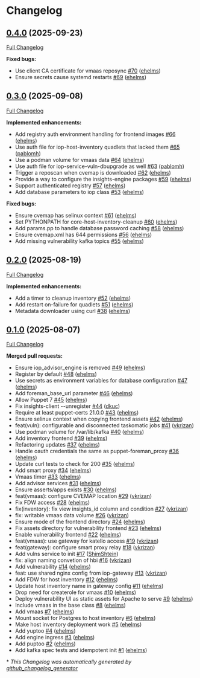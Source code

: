# Changelog

## [0.4.0](https://github.com/theforeman/puppet-iop/tree/0.4.0) (2025-09-23)

[Full Changelog](https://github.com/theforeman/puppet-iop/compare/0.3.0...0.4.0)

**Fixed bugs:**

- Use client CA certificate for vmaas reposync [\#70](https://github.com/theforeman/puppet-iop/pull/70) ([ehelms](https://github.com/ehelms))
- Ensure secrets cause systemd restarts [\#69](https://github.com/theforeman/puppet-iop/pull/69) ([ehelms](https://github.com/ehelms))

## [0.3.0](https://github.com/theforeman/puppet-iop/tree/0.3.0) (2025-09-08)

[Full Changelog](https://github.com/theforeman/puppet-iop/compare/0.2.0...0.3.0)

**Implemented enhancements:**

- Add registry auth environment handling for frontend images [\#66](https://github.com/theforeman/puppet-iop/pull/66) ([ehelms](https://github.com/ehelms))
- Use auth file for iop-host-inventory quadlets that lacked them [\#65](https://github.com/theforeman/puppet-iop/pull/65) ([pablomh](https://github.com/pablomh))
- Use a podman volume for vmaas data [\#64](https://github.com/theforeman/puppet-iop/pull/64) ([ehelms](https://github.com/ehelms))
- Use auth file for iop-service-vuln-dbupgrade as well [\#63](https://github.com/theforeman/puppet-iop/pull/63) ([pablomh](https://github.com/pablomh))
- Trigger a reposcan when cvemap is downloaded [\#62](https://github.com/theforeman/puppet-iop/pull/62) ([ehelms](https://github.com/ehelms))
- Provide a way to configure the insights-engine packages [\#59](https://github.com/theforeman/puppet-iop/pull/59) ([ehelms](https://github.com/ehelms))
- Support authenticated registry [\#57](https://github.com/theforeman/puppet-iop/pull/57) ([ehelms](https://github.com/ehelms))
- Add database parameters to iop class [\#53](https://github.com/theforeman/puppet-iop/pull/53) ([ehelms](https://github.com/ehelms))

**Fixed bugs:**

- Ensure cvemap has selinux context [\#61](https://github.com/theforeman/puppet-iop/pull/61) ([ehelms](https://github.com/ehelms))
- Set PYTHONPATH for core-host-inventory-cleanup [\#60](https://github.com/theforeman/puppet-iop/pull/60) ([ehelms](https://github.com/ehelms))
- Add params.pp to handle database password caching [\#58](https://github.com/theforeman/puppet-iop/pull/58) ([ehelms](https://github.com/ehelms))
- Ensure cvemap.xml has 644 permissions [\#56](https://github.com/theforeman/puppet-iop/pull/56) ([ehelms](https://github.com/ehelms))
- Add missing vulnerability kafka topics [\#55](https://github.com/theforeman/puppet-iop/pull/55) ([ehelms](https://github.com/ehelms))

## [0.2.0](https://github.com/theforeman/puppet-iop/tree/0.2.0) (2025-08-19)

[Full Changelog](https://github.com/theforeman/puppet-iop/compare/0.1.0...0.2.0)

**Implemented enhancements:**

- Add a timer to cleanup inventory [\#52](https://github.com/theforeman/puppet-iop/pull/52) ([ehelms](https://github.com/ehelms))
- Add restart on-failure for quadlets [\#51](https://github.com/theforeman/puppet-iop/pull/51) ([ehelms](https://github.com/ehelms))
- Metadata downloader using curl [\#38](https://github.com/theforeman/puppet-iop/pull/38) ([ehelms](https://github.com/ehelms))

## [0.1.0](https://github.com/theforeman/puppet-iop/tree/0.1.0) (2025-08-07)

[Full Changelog](https://github.com/theforeman/puppet-iop/compare/920f3ee834c5e10486e08d938648158c72e35fc3...0.1.0)

**Merged pull requests:**

- Ensure iop\_advisor\_engine is removed [\#49](https://github.com/theforeman/puppet-iop/pull/49) ([ehelms](https://github.com/ehelms))
- Register by default [\#48](https://github.com/theforeman/puppet-iop/pull/48) ([ehelms](https://github.com/ehelms))
- Use secrets as environment variables for database configuration [\#47](https://github.com/theforeman/puppet-iop/pull/47) ([ehelms](https://github.com/ehelms))
- Add foreman\_base\_url parameter [\#46](https://github.com/theforeman/puppet-iop/pull/46) ([ehelms](https://github.com/ehelms))
- Allow Puppet 7 [\#45](https://github.com/theforeman/puppet-iop/pull/45) ([ehelms](https://github.com/ehelms))
- Fix insights-client --unregister [\#44](https://github.com/theforeman/puppet-iop/pull/44) ([dkuc](https://github.com/dkuc))
- Require at least puppet-certs 21.0.0 [\#43](https://github.com/theforeman/puppet-iop/pull/43) ([ehelms](https://github.com/ehelms))
- Ensure selinux context when copying frontend assets [\#42](https://github.com/theforeman/puppet-iop/pull/42) ([ehelms](https://github.com/ehelms))
- feat\(vuln\): configurable and disconnected taskomatic jobs [\#41](https://github.com/theforeman/puppet-iop/pull/41) ([vkrizan](https://github.com/vkrizan))
- Use podman volume for /var/lib/kafka [\#40](https://github.com/theforeman/puppet-iop/pull/40) ([ehelms](https://github.com/ehelms))
- Add inventory frontend [\#39](https://github.com/theforeman/puppet-iop/pull/39) ([ehelms](https://github.com/ehelms))
- Refactoring updates [\#37](https://github.com/theforeman/puppet-iop/pull/37) ([ehelms](https://github.com/ehelms))
- Handle oauth credentials the same as puppet-foreman\_proxy [\#36](https://github.com/theforeman/puppet-iop/pull/36) ([ehelms](https://github.com/ehelms))
- Update curl tests to check for 200 [\#35](https://github.com/theforeman/puppet-iop/pull/35) ([ehelms](https://github.com/ehelms))
- Add smart proxy [\#34](https://github.com/theforeman/puppet-iop/pull/34) ([ehelms](https://github.com/ehelms))
- Vmaas timer [\#33](https://github.com/theforeman/puppet-iop/pull/33) ([ehelms](https://github.com/ehelms))
- Add advisor services [\#31](https://github.com/theforeman/puppet-iop/pull/31) ([ehelms](https://github.com/ehelms))
- Ensure asserts/apps exists [\#30](https://github.com/theforeman/puppet-iop/pull/30) ([ehelms](https://github.com/ehelms))
- feat\(vmaas\): configure CVEMAP location [\#29](https://github.com/theforeman/puppet-iop/pull/29) ([vkrizan](https://github.com/vkrizan))
- Fix FDW access [\#28](https://github.com/theforeman/puppet-iop/pull/28) ([ehelms](https://github.com/ehelms))
- fix\(inventory\): fix view insights\_id column and condition [\#27](https://github.com/theforeman/puppet-iop/pull/27) ([vkrizan](https://github.com/vkrizan))
- fix: writable vmaas data volume [\#26](https://github.com/theforeman/puppet-iop/pull/26) ([vkrizan](https://github.com/vkrizan))
- Ensure mode of the frontend directory [\#24](https://github.com/theforeman/puppet-iop/pull/24) ([ehelms](https://github.com/ehelms))
- Fix assets directory for vulnerability frontend [\#23](https://github.com/theforeman/puppet-iop/pull/23) ([ehelms](https://github.com/ehelms))
- Enable vulnerability frontend [\#22](https://github.com/theforeman/puppet-iop/pull/22) ([ehelms](https://github.com/ehelms))
- feat\(vmaas\): use gateway for katello access [\#19](https://github.com/theforeman/puppet-iop/pull/19) ([vkrizan](https://github.com/vkrizan))
- feat\(gateway\): configure smart proxy relay [\#18](https://github.com/theforeman/puppet-iop/pull/18) ([vkrizan](https://github.com/vkrizan))
- Add vulns service to init [\#17](https://github.com/theforeman/puppet-iop/pull/17) ([ShimShtein](https://github.com/ShimShtein))
- fix: align naming convetion of hbi [\#16](https://github.com/theforeman/puppet-iop/pull/16) ([vkrizan](https://github.com/vkrizan))
- Add vulnerability [\#14](https://github.com/theforeman/puppet-iop/pull/14) ([ehelms](https://github.com/ehelms))
- feat: use shared nginx config from iop-gateway [\#13](https://github.com/theforeman/puppet-iop/pull/13) ([vkrizan](https://github.com/vkrizan))
- Add FDW for host inventory [\#12](https://github.com/theforeman/puppet-iop/pull/12) ([ehelms](https://github.com/ehelms))
- Update host inventory name in gateway config [\#11](https://github.com/theforeman/puppet-iop/pull/11) ([ehelms](https://github.com/ehelms))
- Drop need for createrole for vmaas [\#10](https://github.com/theforeman/puppet-iop/pull/10) ([ehelms](https://github.com/ehelms))
- Deploy vulnerability UI as static assets for Apache to serve [\#9](https://github.com/theforeman/puppet-iop/pull/9) ([ehelms](https://github.com/ehelms))
- Include vmaas in the base class [\#8](https://github.com/theforeman/puppet-iop/pull/8) ([ehelms](https://github.com/ehelms))
- Add vmaas [\#7](https://github.com/theforeman/puppet-iop/pull/7) ([ehelms](https://github.com/ehelms))
- Mount socket for Postgres to host inventory [\#6](https://github.com/theforeman/puppet-iop/pull/6) ([ehelms](https://github.com/ehelms))
- Make host inventory deployment work [\#5](https://github.com/theforeman/puppet-iop/pull/5) ([ehelms](https://github.com/ehelms))
- Add yuptoo [\#4](https://github.com/theforeman/puppet-iop/pull/4) ([ehelms](https://github.com/ehelms))
- Add engine ingress [\#3](https://github.com/theforeman/puppet-iop/pull/3) ([ehelms](https://github.com/ehelms))
- Add puptoo [\#2](https://github.com/theforeman/puppet-iop/pull/2) ([ehelms](https://github.com/ehelms))
- Add kafka spec tests and idempotent init [\#1](https://github.com/theforeman/puppet-iop/pull/1) ([ehelms](https://github.com/ehelms))



\* *This Changelog was automatically generated by [github_changelog_generator](https://github.com/github-changelog-generator/github-changelog-generator)*
